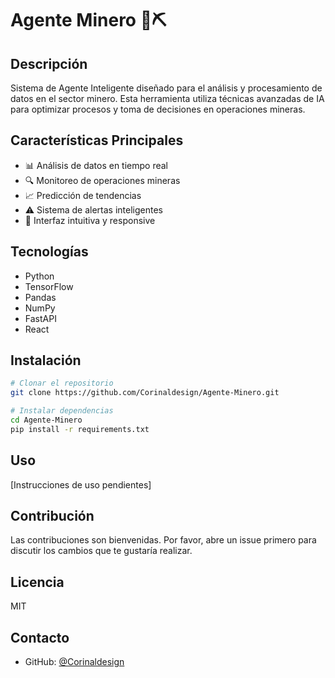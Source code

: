 # Agente Minero 🤖⛏️

## Descripción
Sistema de Agente Inteligente diseñado para el análisis y procesamiento de datos en el sector minero. Esta herramienta utiliza técnicas avanzadas de IA para optimizar procesos y toma de decisiones en operaciones mineras.

## Características Principales
- 📊 Análisis de datos en tiempo real
- 🔍 Monitoreo de operaciones mineras
- 📈 Predicción de tendencias
- ⚠️ Sistema de alertas inteligentes
- 📱 Interfaz intuitiva y responsive

## Tecnologías
- Python
- TensorFlow
- Pandas
- NumPy
- FastAPI
- React

## Instalación
```bash
# Clonar el repositorio
git clone https://github.com/Corinaldesign/Agente-Minero.git

# Instalar dependencias
cd Agente-Minero
pip install -r requirements.txt
```

## Uso
[Instrucciones de uso pendientes]

## Contribución
Las contribuciones son bienvenidas. Por favor, abre un issue primero para discutir los cambios que te gustaría realizar.

## Licencia
MIT

## Contacto
- GitHub: [@Corinaldesign](https://github.com/Corinaldesign)